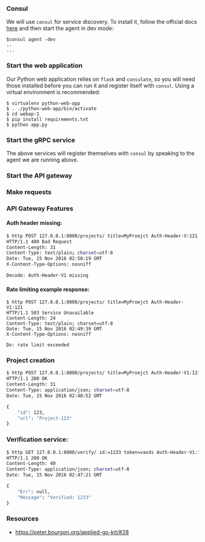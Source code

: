 ### Consul 

We will use `consul` for service discovery. To install it, follow the official docs 
[here](https://www.consul.io/intro/getting-started/install.html) and then start the
agent in dev mode:


```
$consul agent -dev
.. 
...
```
### Start the web application

Our Python web application relies on `flask` and `consulate`, so you will need those installed
before you can run it and register itself with `consul`. Using a virtual environment is recommended:

```
$ virtualenv python-web-app
$ . ./python-web-app/bin/activate
$ cd webap-1
$ pip install requirements.txt
$ python app.py

```

### Start the gRPC service


The above services will register themselves with `consul` by speaking to the agent we
are running above.

### Start the API gateway



### Make requests

### API Gateway Features


#### Auth header missing:

```bash
$ http POST 127.0.0.1:8000/projects/ title=MyProejct Auth-Header-V:121
HTTP/1.1 400 Bad Request
Content-Length: 31
Content-Type: text/plain; charset=utf-8
Date: Tue, 15 Nov 2016 02:50:19 GMT
X-Content-Type-Options: nosniff

Decode: Auth-Header-V1 missing
```

#### Rate limiting example response:

```
$ http POST 127.0.0.1:8000/projects/ title=MyProejct Auth-Header-V1:121
HTTP/1.1 503 Service Unavailable
Content-Length: 24
Content-Type: text/plain; charset=utf-8
Date: Tue, 15 Nov 2016 02:49:39 GMT
X-Content-Type-Options: nosniff

Do: rate limit exceeded

```

### Project creation

```bash
$ http POST 127.0.0.1:8000/projects/ title=MyProejct Auth-Header-V1:121
HTTP/1.1 200 OK
Content-Length: 31
Content-Type: application/json; charset=utf-8
Date: Tue, 15 Nov 2016 02:48:52 GMT

{
    "id": 123,
    "url": "Project-123"
}
```


### Verification service:


```bash
$ http GET 127.0.0.1:8000/verify/ id:=1233 token=vasds Auth-Header-V1:121
HTTP/1.1 200 OK
Content-Length: 40
Content-Type: application/json; charset=utf-8
Date: Tue, 15 Nov 2016 02:47:21 GMT

{
    "Err": null,
    "Message": "Verified: 1233"
}

```

### Resources

- https://peter.bourgon.org/applied-go-kit/#28


